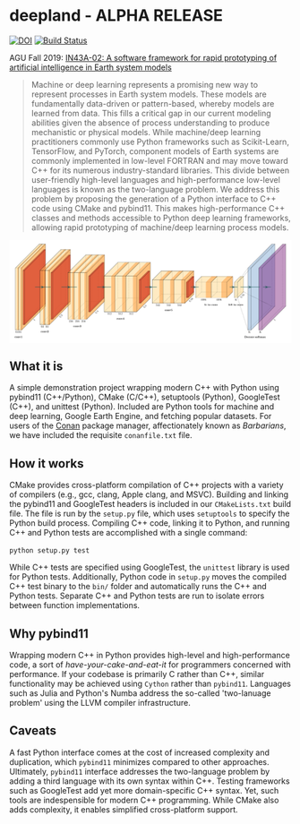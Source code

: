 # deepland - ALPHA RELEASE

[![DOI](https://zenodo.org/badge/227004053.svg)](https://zenodo.org/badge/latestdoi/227004053) [![Build Status](https://travis-ci.org/adam-erickson/deepland.svg?branch=master)](https://travis-ci.org/adam-erickson/deepland)

AGU Fall 2019: [IN43A-02: A software framework for rapid prototyping of artificial intelligence in Earth system models](https://agu.confex.com/agu/fm19/meetingapp.cgi/Paper/634946)

> Machine or deep learning represents a promising new way to represent processes in Earth system models. These models are fundamentally data-driven or pattern-based, whereby models are learned from data. This fills a critical gap in our current modeling abilities given the absence of process understanding to produce mechanistic or physical models. While machine/deep learning practitioners commonly use Python frameworks such as Scikit-Learn, TensorFlow, and PyTorch, component models of Earth systems are commonly implemented in low-level FORTRAN and may move toward C++ for its numerous industry-standard libraries. This divide between user-friendly high-level languages and high-performance low-level languages is known as the two-language problem. We address this problem by proposing the generation of a Python interface to C++ code using CMake and pybind11. This makes high-performance C++ classes and methods accessible to Python deep learning frameworks, allowing rapid prototyping of machine/deep learning process models.

<img align="center" src="fcn32.png" alt="FCN-32">

## What it is

A simple demonstration project wrapping modern C++ with Python using pybind11 (C++/Python), CMake (C/C++), setuptools (Python), GoogleTest (C++), and unittest (Python). Included are Python tools for machine and deep learning, Google Earth Engine, and fetching popular datasets. For users of the [Conan](https://conan.io/) package manager, affectionately known as *Barbarians*, we have included the requisite `conanfile.txt` file.

## How it works

CMake provides cross-platform compilation of C++ projects with a variety of compilers (e.g., gcc, clang, Apple clang, and MSVC). Building and linking the pybind11 and GoogleTest headers is included in our `CMakeLists.txt` build file. The file is run by the `setup.py` file, which uses `setuptools` to specify the Python build process. Compiling C++ code, linking it to Python, and running C++ and Python tests are accomplished with a single command:

`python setup.py test`

While C++ tests are specified using GoogleTest, the `unittest` library is used for Python tests. Additionally, Python code in `setup.py` moves the compiled C++ test binary to the `bin/` folder and automatically runs the C++ and Python tests. Separate C++ and Python tests are run to isolate errors between function implementations.

## Why pybind11

Wrapping modern C++ in Python provides high-level and high-performance code, a sort of *have-your-cake-and-eat-it* for programmers concerned with performance. If your codebase is primarily C rather than C++, similar functionality may be achieved using `Cython` rather than `pybind11`. Languages such as Julia and Python's Numba address the so-called 'two-lanuage problem' using the LLVM compiler infrastructure.

## Caveats

A fast Python interface comes at the cost of increased complexity and duplication, which `pybind11` minimizes compared to other approaches. Ultimately, `pybind11` interface addresses the two-language problem by adding a third language with its own syntax within C++. Testing frameworks such as GoogleTest add yet more domain-specific C++ syntax. Yet, such tools are indespensible for modern C++ programming. While CMake also adds complexity, it enables simplified cross-platform support.
